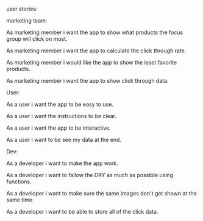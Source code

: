 user stories:

marketing team:

As marketing member i want the app to show what products the focus group will click on most.

 As marketing member i want the app to calculate the click through rate.

As marketing member i would like the app to show the least favorite products.

As marketing member i want the app to show click through data.

User:

As a user i want the app to be easy to use.

As a user i want the instructions to be clear.

As a user i want the app to be interactive.

As a user i want to be see my data at the end.

Dev:

As a developer i want to make the app work.

As a developer i want to fallow the DRY as much as possible using functions.

As a developer i want to make sure the same images don't get shown at the same time.

As a developer i want to be able to store all of the click data.     
